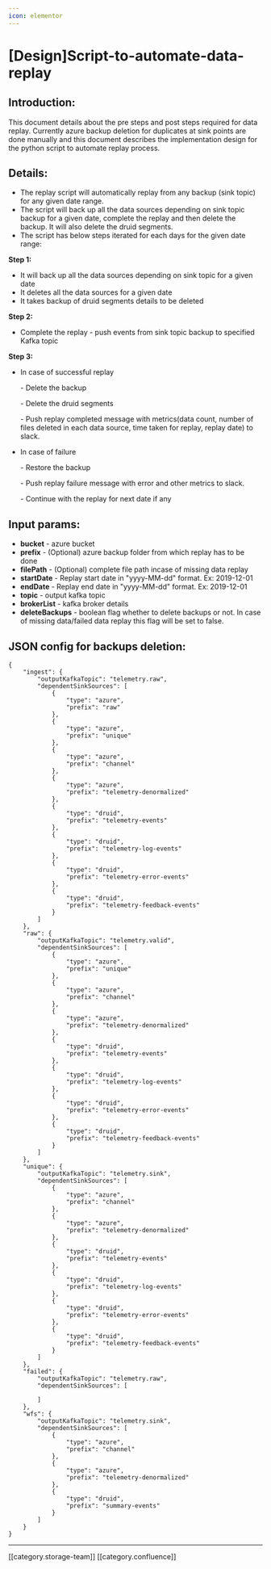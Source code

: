 ```yaml
---
icon: elementor
---
```


# \[Design]Script-to-automate-data-replay

## Introduction:

This document details about the pre steps and post steps required for data replay. Currently azure backup deletion for duplicates at sink points are done manually and this document describes the implementation design for the python script to automate replay process.

## Details:

* The replay script will automatically replay from any backup (sink topic) for any given date range.
* The script will back up all the data sources depending on sink topic backup for a given date, complete the replay and then delete the backup. It will also delete the druid segments.
* The script has below steps iterated for each days for the given date range:

**Step 1:**

* It will back up all the data sources depending on sink topic for a given date
* It deletes all the data sources for a given date
* It takes backup of druid segments details to be deleted

**Step 2:**

* Complete the replay - push events from sink topic backup to specified Kafka topic

**Step 3:**

*   In case of successful replay

    &#x20;   \- Delete the backup

    &#x20;   \- Delete the druid segments

    &#x20;   \- Push replay completed message with metrics(data count, number of files deleted in each data source, time taken for replay, replay date) to slack.
*   In case of failure

    &#x20;   \- Restore the backup

    &#x20;   \- Push replay failure message with error and other metrics to slack.

    &#x20;   \- Continue with the replay for next date if any

## Input params:

* **bucket** - azure bucket
* **prefix** - (Optional) azure backup folder from which replay has to be done
* **filePath** - (Optional) complete file path incase of missing data replay
* **startDate** - Replay start date in "yyyy-MM-dd" format. Ex: 2019-12-01
* **endDate** - Replay end date in "yyyy-MM-dd" format. Ex: 2019-12-01
* **topic** - output kafka topic
* **brokerList** - kafka broker details
* **deleteBackups** - boolean flag whether to delete backups or not. In case of missing data/failed data replay this flag will be set to false.

## JSON config for backups deletion:

```
{
    "ingest": {
        "outputKafkaTopic": "telemetry.raw",
        "dependentSinkSources": [
            {
                "type": "azure",
                "prefix": "raw"
            },
            {
                "type": "azure",
                "prefix": "unique"
            },
            {
                "type": "azure",
                "prefix": "channel"
            },
            {
                "type": "azure",
                "prefix": "telemetry-denormalized"
            },
            {
                "type": "druid",
                "prefix": "telemetry-events"
            },
            {
                "type": "druid",
                "prefix": "telemetry-log-events"
            },
            {
                "type": "druid",
                "prefix": "telemetry-error-events"
            },
            {
                "type": "druid",
                "prefix": "telemetry-feedback-events"
            }
        ]
    },
    "raw": {
        "outputKafkaTopic": "telemetry.valid",
        "dependentSinkSources": [
            {
                "type": "azure",
                "prefix": "unique"
            },
            {
                "type": "azure",
                "prefix": "channel"
            },
            {
                "type": "azure",
                "prefix": "telemetry-denormalized"
            },
            {
                "type": "druid",
                "prefix": "telemetry-events"
            },
            {
                "type": "druid",
                "prefix": "telemetry-log-events"
            },
            {
                "type": "druid",
                "prefix": "telemetry-error-events"
            },
            {
                "type": "druid",
                "prefix": "telemetry-feedback-events"
            }
        ]
    },
    "unique": {
        "outputKafkaTopic": "telemetry.sink",
        "dependentSinkSources": [
            {
                "type": "azure",
                "prefix": "channel"
            },
            {
                "type": "azure",
                "prefix": "telemetry-denormalized"
            },
            {
                "type": "druid",
                "prefix": "telemetry-events"
            },
            {
                "type": "druid",
                "prefix": "telemetry-log-events"
            },
            {
                "type": "druid",
                "prefix": "telemetry-error-events"
            },
            {
                "type": "druid",
                "prefix": "telemetry-feedback-events"
            }
        ]
    },
    "failed": {
        "outputKafkaTopic": "telemetry.raw",
        "dependentSinkSources": [
            
        ]
    },
    "wfs": {
        "outputKafkaTopic": "telemetry.sink",
        "dependentSinkSources": [
            {
                "type": "azure",
                "prefix": "channel"
            },
            {
                "type": "azure",
                "prefix": "telemetry-denormalized"
            },
            {
                "type": "druid",
                "prefix": "summary-events"
            }
        ]
    }
}    
```

***

\[\[category.storage-team]] \[\[category.confluence]]
